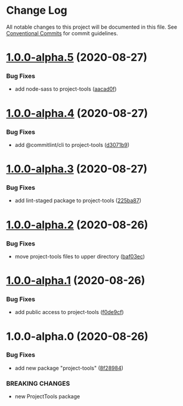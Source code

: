 # Change Log

All notable changes to this project will be documented in this file.
See [Conventional Commits](https://conventionalcommits.org) for commit guidelines.

# [1.0.0-alpha.5](https://github.com/uxland/uxland/compare/@uxland/project-tools@1.0.0-alpha.4...@uxland/project-tools@1.0.0-alpha.5) (2020-08-27)


### Bug Fixes

* add node-sass to project-tools ([aacad0f](https://github.com/uxland/uxland/commit/aacad0f06c02e6e24320581c8fc4dc0a41d01aad))





# [1.0.0-alpha.4](https://github.com/uxland/uxland/compare/@uxland/project-tools@1.0.0-alpha.3...@uxland/project-tools@1.0.0-alpha.4) (2020-08-27)


### Bug Fixes

* add @commitlint/cli to project-tools ([d3071b9](https://github.com/uxland/uxland/commit/d3071b9c6449f935e35e49e186d10df282cd10ab))





# [1.0.0-alpha.3](https://github.com/uxland/uxland/compare/@uxland/project-tools@1.0.0-alpha.2...@uxland/project-tools@1.0.0-alpha.3) (2020-08-27)


### Bug Fixes

* add lint-staged package to project-tools ([225ba87](https://github.com/uxland/uxland/commit/225ba87e1344e510c876b37666ef14444e6f3e0d))





# [1.0.0-alpha.2](https://github.com/uxland/uxland/compare/@uxland/project-tools@1.0.0-alpha.1...@uxland/project-tools@1.0.0-alpha.2) (2020-08-26)


### Bug Fixes

* move project-tools files to upper directory ([baf03ec](https://github.com/uxland/uxland/commit/baf03ec5655f674b01a25757b1bcefce4ed71172))





# [1.0.0-alpha.1](https://github.com/uxland/uxland/compare/@uxland/project-tools@1.0.0-alpha.0...@uxland/project-tools@1.0.0-alpha.1) (2020-08-26)


### Bug Fixes

* add public access to project-tools ([f0de9cf](https://github.com/uxland/uxland/commit/f0de9cfe4045651774844a31de545d6b1eacb90f))





# 1.0.0-alpha.0 (2020-08-26)


### Bug Fixes

* add new package "project-tools" ([8f28984](https://github.com/uxland/uxland/commit/8f28984eac0d2dea32998890d83c0555946af098))


### BREAKING CHANGES

* new ProjectTools package

